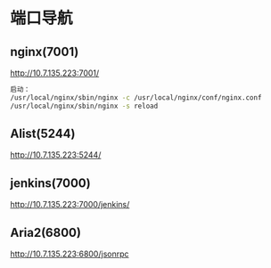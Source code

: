 # 端口导航

## nginx(7001)

<http://10.7.135.223:7001/>

```bash
启动：
/usr/local/nginx/sbin/nginx -c /usr/local/nginx/conf/nginx.conf
/usr/local/nginx/sbin/nginx -s reload
```

## Alist(5244)

<http://10.7.135.223:5244/>

## jenkins(7000)

<http://10.7.135.223:7000/jenkins/>

## Aria2(6800)

<http://10.7.135.223:6800/jsonrpc>
